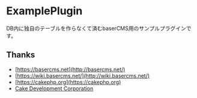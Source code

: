 # ExamplePlugin

DB内に独自のテーブルを作らなくて済むbaserCMS用のサンプルプラグインです。


## Thanks

- [https://basercms.net](http://basercms.net/)
- [https://wiki.basercms.net/](http://wiki.basercms.net/)
- [https://cakephp.org](https://cakephp.org)
- [Cake Development Corporation](https://cakedc.com)
